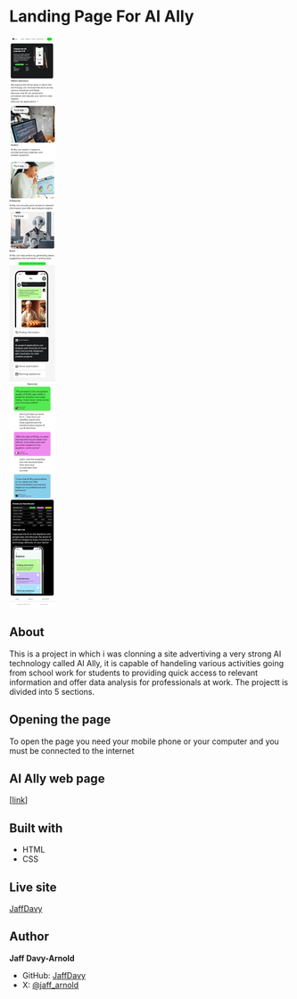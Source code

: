 # Landing Page For AI Ally
![mobile-view-of-the-app](./assets/images/screencapture-file-C-Users-WoRk-PC-Desktop-kyrois-projects-app-landing-page-index-html-2023-11-09-15_55_52.png)
## About
This is a project in which i was clonning a site advertiving a very strong AI technology called AI Ally, it is capable of handeling various activities going from school work for students to providing quick access to relevant information and offer data analysis for professionals at work. The projectt is divided into 5 sections.
## Opening the page
To open the page you need your mobile phone or your computer and you must be connected to the internet
## AI Ally web page
[[link](https://dribbble.com/shots/22834663-App-Landing-Page)]
## Built with
- HTML
- CSS
## Live site
[JaffDavy](https://github.com/app-landing-page/pull/1)
## Author
**Jaff Davy-Arnold**
- GitHub: [JaffDavy](https://github.com)
- X: [@jaff_arnold](https://twitter.com)